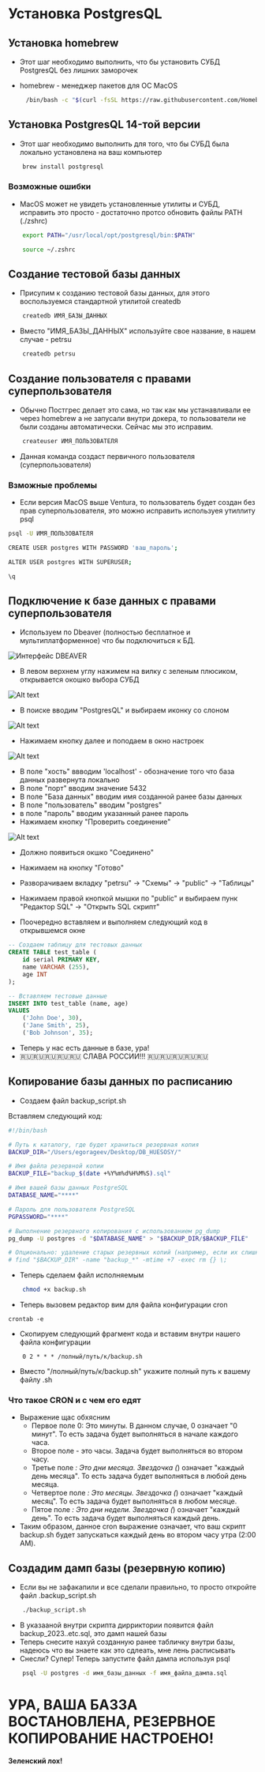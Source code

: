 # Установка PostgresQL

## Установка homebrew 

- Этот шаг необходимо выполнить, что бы установить СУБД PostgresQL без лишних заморочек

- homebrew - менеджер пакетов для ОС MacOS

```bash
     /bin/bash -c "$(curl -fsSL https://raw.githubusercontent.com/Homebrew/install/HEAD/install.sh)"
```


## Установка PostgresQL 14-той версии

- Этот шаг необходимо выполнить для того, что бы СУБД была локально установлена на ваш компьютер

```bash 
    brew install postgresql
```

### Возможные ошибки

- MacOS может не увидеть установленные утилиты и СУБД, исправить это просто - достаточно протсо обновить файлы PATH (./zshrc)

```bash
    export PATH="/usr/local/opt/postgresql/bin:$PATH"

    source ~/.zshrc
```

## Создание тестовой базы данных

- Присупим к созданию тестовой базы данных, для этого воспользуемся стандартной утилитой createdb

```bash
    createdb ИМЯ_БАЗЫ_ДАННЫХ
```

- Вместо "ИМЯ_БАЗЫ_ДАННЫХ" используйте свое название, в нашем случае - petrsu

```bash
    createdb petrsu
```

## Создание пользователя с правами суперпользователя

- Обычно Постгрес делает это сама, но так как мы устанавливали ее через homebrew а не запусали внутри докера, то пользователи не были созданы автоматически. Сейчас мы это исправим. 

```bash
    createuser ИМЯ_ПОЛЬЗОВАТЕЛЯ
```

- Данная команда создаст первичного пользователя (суперпользователя)

### Взможные проблемы

- Если версия MacOS выше Ventura, то пользователь будет создан без прав суперпользователя, это можно исправить используея утиллиту psql

```bash
psql -U ИМЯ_ПОЛЬЗОВАТЕЛЯ

CREATE USER postgres WITH PASSWORD 'ваш_пароль';

ALTER USER postgres WITH SUPERUSER;

\q
```

## Подключение к базе данных с правами суперпользователя

- Используем по Dbeaver (полностью бесплатное и мультиплатформенное) что бы подключиться к БД.

![Интерфейс DBEAVER](<static/Снимок экрана 2023-10-01 в 17.23.02.png>)

- В левом верхнем углу нажимем на вилку с зеленым плюсиком, открывается окошко выбора СУБД

![Alt text](<static/Снимок экрана 2023-10-01 в 17.24.01.png>)

- В поиске вводим "PostgresQL" и выбираем иконку со слоном

![Alt text](<static/Снимок экрана 2023-10-01 в 17.24.45.png>)

- Нажимаем кнопку далее и поподаем в окно настроек

![Alt text](<static/Снимок экрана 2023-10-01 в 17.25.19.png>)

- В поле "хость" ввводим 'localhost' - обозначение того что база данных развернута локально
- В поле "порт" вводим значение 5432
- В поле "База данных" вводим имя созданной ранее базы данных
- В поле "пользователь" вводим "postgres"
- в поле "пароль" вводим указанный ранее пароль
- Нажимаем кнопку "Проверить соединение"

![Alt text](<static/Снимок экрана 2023-10-01 в 17.27.31.png>)

- Должно появиться окшко "Соединено"
- Нажимаем на кнопку "Готово"
- Разворачиваем вкладку "petrsu" -> "Схемы" -> "public" -> "Таблицы"

- Нажимаем правой кнопкой мышки по "public" и выбираем пунк "Редактор SQL" -> "Открыть SQL скрипт"

- Поочередно вставляем и выполняем следующий код в открывшемся окне

```sql
-- Создаем таблицу для тестовых данных
CREATE TABLE test_table (
    id serial PRIMARY KEY,
    name VARCHAR (255),
    age INT
);

-- Вставляем тестовые данные
INSERT INTO test_table (name, age)
VALUES
    ('John Doe', 30),
    ('Jane Smith', 25),
    ('Bob Johnson', 35);
```

- Теперь у нас есть данные в базе, ура!
- 🇷🇺🇷🇺🇷🇺🇷🇺🇷🇺 СЛАВА РОССИИ!!! 🇷🇺🇷🇺🇷🇺🇷🇺🇷🇺


## Копирование базы данных по расписанию

- Создаем файл backup_script.sh

Вставляем следующий код:

```sh
#!/bin/bash

# Путь к каталогу, где будет храниться резервная копия
BACKUP_DIR="/Users/egorageev/Desktop/DB_HUESOSY/"

# Имя файла резервной копии
BACKUP_FILE="backup_$(date +%Y%m%d%H%M%S).sql"

# Имя вашей базы данных PostgreSQL
DATABASE_NAME="****"

# Пароль для пользователя PostgreSQL
PGPASSWORD="****"

# Выполнение резервного копирования с использованием pg_dump
pg_dump -U postgres -d "$DATABASE_NAME" > "$BACKUP_DIR/$BACKUP_FILE"

# Опционально: удаление старых резервных копий (например, если их слишком много)
# find "$BACKUP_DIR" -name "backup_*" -mtime +7 -exec rm {} \;
```

- Теперь сделаем файл исполняемым

```bash
    chmod +x backup.sh
```

- Теперь вызовем редактор вим для файла конфигурации cron

```
crontab -e
```

- Скопируем следующий фрагмент кода и вставим внутри нашего файла конфигурации

```nano
    0 2 * * * /полный/путь/к/backup.sh
```

- Вместо "/полный/путь/к/backup.sh" укажите полный путь к вашему файлу .sh

### Что такое CRON и с чем его едят

- Выражение щас обхясним
    - Первое поле 0: Это минуты. В данном случае, 0 означает "0 минут". То есть задача будет выполняться в начале каждого часа.
    - Второе поле - это часы. Задача будет выполняться во втором часу.
    - Третье поле *: Это дни месяца. Звездочка (*) означает "каждый день месяца". То есть задача будет выполняться в любой день месяца.
    - Четвертое поле *: Это месяцы. Звездочка (*) означает "каждый месяц". То есть задача будет выполняться в любом месяце.
    - Пятое поле *: Это дни недели. Звездочка (*) означает "каждый день". То есть задача будет выполняться каждый день.  
- Таким образом, данное cron выражение означает, что ваш скрипт backup.sh будет запускаться каждый день во втором часу утра (2:00 AM).


## Создадим дамп базы (резервную копию)

- Если вы не зафакапили и все сделали правильно, то просто откройте файл .backup_script.sh

```bash
    ./backup_script.sh
```

- В указааной внутри скрипта дирриктории появится файл backup_2023..etc.sql, это дамп нашей базы
- Теперь снесите нахуй созданную ранее табличку внутри базы, надеюсь что вы знаете как это сдлеать, мне лень расписывать
- Снесли? Супер! Теперь запустите файл дампа используя psql

```bash
    psql -U postgres -d имя_базы_данных -f имя_файла_дампа.sql
```

# УРА, ВАША БАЗЗА ВОСТАНОВЛЕНА, РЕЗЕРВНОЕ КОПИРОВАНИЕ НАСТРОЕНО! 

#### Зеленский лох!